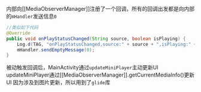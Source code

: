 内部向[[MediaObserverManager]]注册了一个回调，所有的回调出发都是向内部的`mHandler`发送信息`0`
```java
//类似如下代码
@Override  
public void onPlayStatusChanged(String source, boolean isPlaying) {  
    Log.d(TAG, "onPlayStatusChanged,source:" + source + ",isPlaying:" + isPlaying);  
    mHandler.sendEmptyMessage(0);  
}
```

被动触发回调后，MainActivity通过`updateMiniPlayer`主动更新UI
updateMiniPlayer通过[[MediaObserverManager]].getCurrentMediaInfo()更新UI
因为涉及到图片更新，所以用到了`glide`库

  